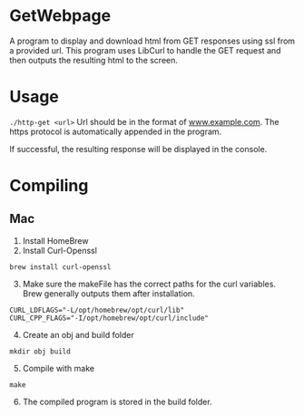# GetWebpage
A program to display and download html from GET responses using ssl from a provided url.
This program uses LibCurl to handle the GET request and then outputs the resulting html to the screen. 

# Usage

```./http-get <url>```
Url should be in the format of www.example.com. The https protocol is automatically appended in the program.

If successful, the resulting response will be displayed in the console. 

# Compiling
## Mac
1. Install HomeBrew
2. Install Curl-Openssl
```
brew install curl-openssl
```
3. Make sure the makeFile has the correct paths for the curl variables. 
Brew generally outputs them after installation. 
```
CURL_LDFLAGS="-L/opt/homebrew/opt/curl/lib"
CURL_CPP_FLAGS="-I/opt/homebrew/opt/curl/include"
```
4. Create an obj and build folder 
```
mkdir obj build
```
5. Compile with make
```
make
```
6. The compiled program is stored in the build folder. 